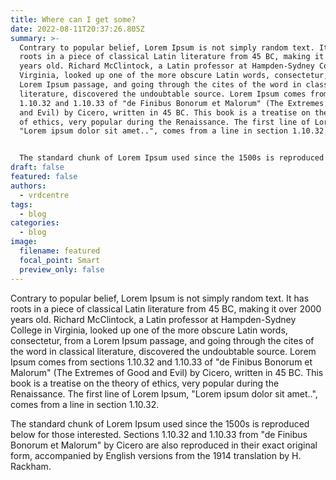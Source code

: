 ```yaml
---
title: Where can I get some?
date: 2022-08-11T20:37:26.805Z
summary: >-
  Contrary to popular belief, Lorem Ipsum is not simply random text. It has
  roots in a piece of classical Latin literature from 45 BC, making it over 2000
  years old. Richard McClintock, a Latin professor at Hampden-Sydney College in
  Virginia, looked up one of the more obscure Latin words, consectetur, from a
  Lorem Ipsum passage, and going through the cites of the word in classical
  literature, discovered the undoubtable source. Lorem Ipsum comes from sections
  1.10.32 and 1.10.33 of "de Finibus Bonorum et Malorum" (The Extremes of Good
  and Evil) by Cicero, written in 45 BC. This book is a treatise on the theory
  of ethics, very popular during the Renaissance. The first line of Lorem Ipsum,
  "Lorem ipsum dolor sit amet..", comes from a line in section 1.10.32.


  The standard chunk of Lorem Ipsum used since the 1500s is reproduced below for those interested. Sections 1.10.32 and 1.10.33 from "de Finibus Bonorum et Malorum" by Cicero are also reproduced in their exact original form, accompanied by English versions from the 1914 translation by H. Rackham.
draft: false
featured: false
authors:
  - vrdcentre
tags:
  - blog
categories:
  - blog
image:
  filename: featured
  focal_point: Smart
  preview_only: false
---
```

Contrary to popular belief, Lorem Ipsum is not simply random text. It has roots in a piece of classical Latin literature from 45 BC, making it over 2000 years old. Richard McClintock, a Latin professor at Hampden-Sydney College in Virginia, looked up one of the more obscure Latin words, consectetur, from a Lorem Ipsum passage, and going through the cites of the word in classical literature, discovered the undoubtable source. Lorem Ipsum comes from sections 1.10.32 and 1.10.33 of "de Finibus Bonorum et Malorum" (The Extremes of Good and Evil) by Cicero, written in 45 BC. This book is a treatise on the theory of ethics, very popular during the Renaissance. The first line of Lorem Ipsum, "Lorem ipsum dolor sit amet..", comes from a line in section 1.10.32.

The standard chunk of Lorem Ipsum used since the 1500s is reproduced below for those interested. Sections 1.10.32 and 1.10.33 from "de Finibus Bonorum et Malorum" by Cicero are also reproduced in their exact original form, accompanied by English versions from the 1914 translation by H. Rackham.